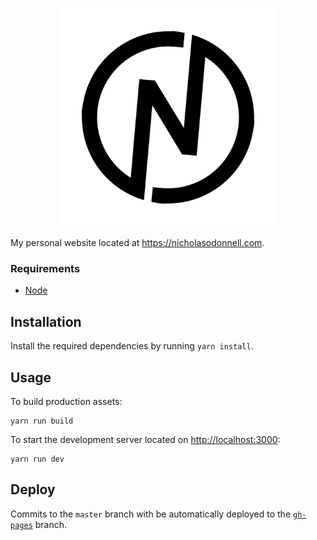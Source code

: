 <p align="center">
  <img src="logo.png" width="350" />
</p>

My personal website located at https://nicholasodonnell.com.

### Requirements

- [Node](https://nodejs.org/en/)

## Installation

Install the required dependencies by running `yarn install`.

## Usage

To build production assets:
```
yarn run build
```

To start the development server located on [http://localhost:3000](http://localhost:3000):
```
yarn run dev
```

## Deploy

Commits to the `master` branch with be automatically deployed to the [`gh-pages`](https://github.com/nicholasodonnell/nicholasodonnell.com/tree/gh-pages) branch.
